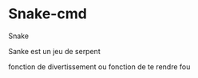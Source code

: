 # Snake-cmd
Snake

Sanke est un jeu de serpent

fonction de divertissement ou fonction de te rendre fou